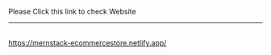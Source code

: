 Please Click this link to check Website <hr/> <br> https://mernstack-ecommercestore.netlify.app/ </br>

